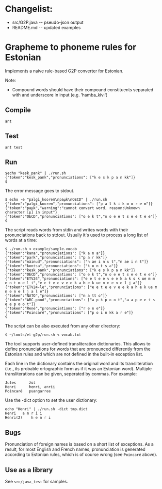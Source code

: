 Changelist:
===========

* src/G2P.java -- pseudo-json output
* README.md -- updated examples

Grapheme to phoneme rules for Estonian
======================================

Implements a naive rule-based G2P converter for Estonian. 

Note:
* Compound words should have their compound constituents separated with and underscore in input (e.g. 'hamba_kivi')
 


Compile
-------

	ant 
	
Test
----

	ant test
	
Run
---
	
    $echo "kesk_pank" | ./run.sh
    {"token":"kesk_pank","pronunciations": ["k e s k p a n kk"]}
	$

The error message goes to stdout.

    $ echo -e "palgi_koorem\npaµk\nOECD" | ./run.sh
    {"token":"palgi_koorem","pronunciations": ["p a l k i k o o r e m"]}
    {"token":"paµk","warning":"cannot convert word, reason:Unknown character [µ] in input"}
    {"token":"OECD","pronunciations": ["o e k t","o o e e t s e e t e e"]}
	$

The script reads words from stdin and writes words with their pronunciations back to stdout. Usually it's used to process 
a long list of words at a time:

    $ ./run.sh < example/sample.vocab
    {"token":"kana","pronunciations": ["k a n a"]}
    {"token":"park","pronunciations": ["p a r kk"]}
    {"token":"näinud","pronunciations": ["n ae i n u t","n ae i n t"]}
    {"token":"kontsa","pronunciations": ["k o n t s a"]}
    {"token":"kesk_pank","pronunciations": ["k e s k p a n kk"]}
    {"token":"OECD","pronunciations": ["o e k t","o o e e t s e e t e e"]}
    {"token":"ETV24","pronunciations": ["e e t e e v e e k a k s k ue m m e n t n e l i","e e t e e v e e k a h e k ue m n e n e l j a"]}
    {"token":"ETV24-le","pronunciations": ["e e t e e v e e k a h e k ue m n e n e l j a l e"]}
    {"token":"NATO","pronunciations": ["n a tt o"]}
    {"token":"ABC-pood","pronunciations": ["a p k p o o t","a a p e e t s e e p o o t"]}
    {"token":"René","pronunciations": ["r e n e"]}
    {"token":"Poincaré","pronunciations": ["p o i n kk a r e"]}
	$
	
The script can be also executed from any other directory:

	$ ~/tools/et-g2p/run.sh < vocab.txt


The tool supports user-defined transliteration dictionaries. This allows to define pronunciations for 
words that are pronounced differently from the Estonian rules and which are not defined in the 
built-in exception list.

Each line in the dictionary contains the original word and its transliteration (i.e., its
probable ortographic form as if it was an Estonian word). Multiple transliterations can be given,
seperated by commas. For example:

    Jules      žül
    Henri      henri, anrii
    Poincaré   puangarree


Use the -dict option to set the user dictionary:

    echo "Henri" | ./run.sh -dict tmp.dict
    Henri	a n r i i
    Henri(2)	h e n r i



Bugs
----

Pronunciation of foreign names is based on a short list of exceptions. As a result, for most
English and French names, pronunciation is generated according to Estonian rules, which is 
of course wrong (see `Poincaré` above).


Use as a library
----------------

See `src/java_test` for samples.	 
